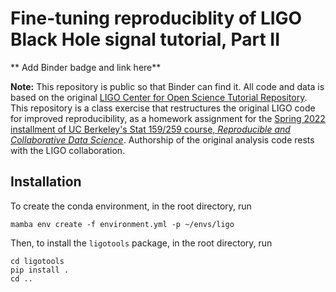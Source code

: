 # Fine-tuning reproduciblity of LIGO Black Hole signal tutorial, Part II

** Add Binder badge and link here**

**Note:** This repository is public so that Binder can find it. All code and data is based on the original [LIGO Center for Open Science Tutorial Repository](https://github.com/losc-tutorial/LOSC_Event_tutorial). This repository is a class exercise that restructures the original LIGO code for improved reproducibility, as a homework assignment for the [Spring 2022 installment of UC Berkeley's Stat 159/259 course, _Reproducible and Collaborative Data Science_](https://ucb-stat-159-s22.github.io). Authorship of the original analysis code rests with the LIGO collaboration.

## Installation

To create the conda environment, in the root directory, run

```
mamba env create -f environment.yml -p ~/envs/ligo
```

Then, to install the `ligotools` package, in the root directory, run

```
cd ligotools
pip install .
cd ..
```